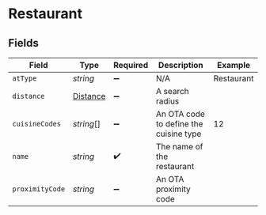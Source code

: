 # Restaurant


## Fields

| Field                                       | Type                                        | Required                                    | Description                                 | Example                                     |
| ------------------------------------------- | ------------------------------------------- | ------------------------------------------- | ------------------------------------------- | ------------------------------------------- |
| `atType`                                    | *string*                                    | :heavy_minus_sign:                          | N/A                                         | Restaurant                                  |
| `distance`                                  | [Distance](../../models/shared/distance.md) | :heavy_minus_sign:                          | A search radius                             |                                             |
| `cuisineCodes`                              | *string*[]                                  | :heavy_minus_sign:                          | An OTA code to define the cuisine type      | 12                                          |
| `name`                                      | *string*                                    | :heavy_check_mark:                          | The name of the restaurant                  |                                             |
| `proximityCode`                             | *string*                                    | :heavy_minus_sign:                          | An OTA proximity code                       |                                             |